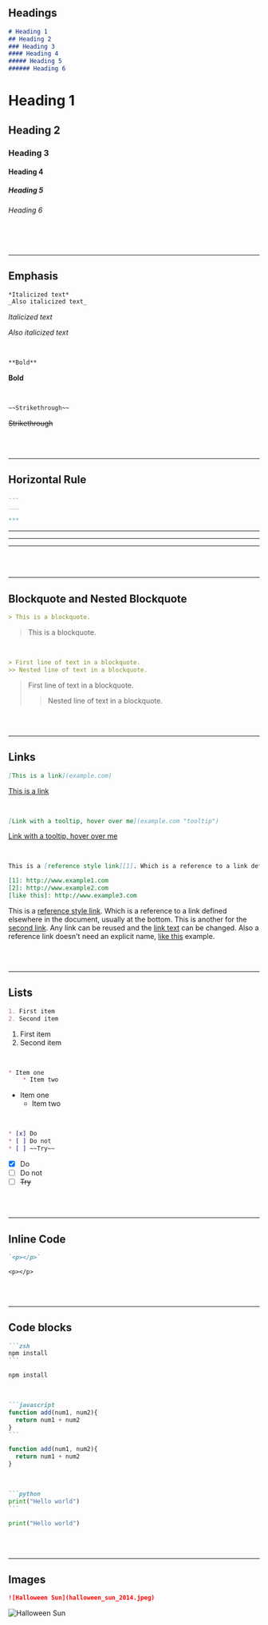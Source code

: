 <!-- Headings -->
## Headings
```md
# Heading 1
## Heading 2
### Heading 3
#### Heading 4
##### Heading 5
###### Heading 6
```
# Heading 1  
## Heading 2 
### Heading 3
#### Heading 4
##### Heading 5
###### Heading 6

<br/>
<br/>

---
## Emphasis
<!-- Italics -->
```md
*Italicized text*
_Also italicized text_
```
*Italicized text*

_Also italicized text_

<br/>

<!-- Bold -->
```md
**Bold**
```
**Bold** 

<br/>

<!-- Strikethrough -->
```md
~~Strikethrough~~
```
~~Strikethrough~~

<br/>
<br/>

<!-- Horizontal Line -->
---
## Horizontal Rule
```md
---
___

***
```
--- 
___
***

<br/>
<br/>

---
## Blockquote and Nested Blockquote
<!-- Blockquote -->
```md
> This is a blockquote.
```
> This is a blockquote.

<br/>

<!-- Nested blockquote -->
```md
> First line of text in a blockquote.
>> Nested line of text in a blockquote.
```
> First line of text in a blockquote.
>> Nested line of text in a blockquote.

<br/>
<br/>

<!-- Links -->
---
## Links

<!-- Link  -->
```md
[This is a link](example.com)
```
[This is a link](example.com)

<br/>

<!-- Link with a tooltip -->
```md
[Link with a tooltip, hover over me](example.com "tooltip")
```
[Link with a tooltip, hover over me](example.com "tooltip")

<br/>

<!-- Reference links -->
```md
This is a [reference style link][1]. Which is a reference to a link defined elsewhere in the document, usually at the bottom. This is another for the [second link][2]. Any link can be reused and the [link text][1] can be changed. Also a reference link doesn't need an explicit name, [like this] example.

[1]: http://www.example1.com
[2]: http://www.example2.com
[like this]: http://www.example3.com
```

This is a [reference style link][1]. Which is a reference to a link  defined elsewhere in the document, usually at the bottom. This is another for the [second link][2]. Any link can be reused and the [link text][1] can be changed. Also a reference link doesn't need an explicit name,  [like this] example.

[1]: http://www.example1.com
[2]: http://www.example2.com
[like this]: http://www.example3.com


<br/>
<br/>

---
## Lists
<!-- Ordered List -->
```md
1. First item
2. Second item
```
1. First item
2. Second item

<br/>

<!-- Unordered List -->
```md
* Item one
    * Item two
```
* Item one
    * Item two

<br/>

<!-- Task list -->
```md
* [x] Do
* [ ] Do not
* [ ] ~~Try~~
```
* [x] Do
* [ ] Do not
* [ ] ~~Try~~

<br/>
<br/>

<!-- inline code block -->
---
## Inline Code
```md
`<p></p>`
```
`<p></p>`

<br/>
<br/>

---
## Code blocks
<!-- Zsh block -->
````md
```zsh
npm install
```
````
```zsh
npm install
```

<br/>

<!-- JS Block -->
````md
```javascript
function add(num1, num2){
  return num1 + num2
}
```
````
```javascript
function add(num1, num2){
  return num1 + num2
}
```

<br/>

<!-- Python block -->
````md
```python
print("Hello world")
```
````
```python
print("Hello world")
```

<br/>
<br/>

<!-- Images -->
---
## Images
```md
![Halloween Sun](halloween_sun_2014.jpeg)
```
![Halloween Sun](halloween_sun_2014.jpeg)